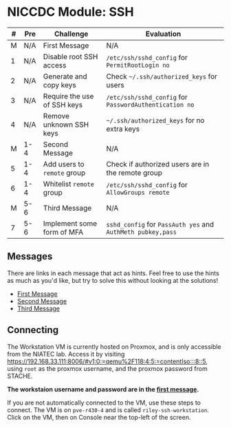 # NICCDC Module: SSH

| #   | Pre | Challenge                   | Evaluation                                                  |
| --- | --- | --------------------------- | ----------------------------------------------------------- |
| M   | N/A | First Message               | N/A                                                         |
| 1   | N/A | Disable root SSH access     | `/etc/ssh/sshd_config` for `PermitRootLogin no`             |
| 2   | N/A | Generate and copy keys      | Check `~/.ssh/authorized_keys` for users                    |
| 3   | N/A | Require the use of SSH keys | `/etc/ssh/sshd_config` for `PasswordAuthentication no`      |
| 4   | N/A | Remove unknown SSH keys     | `~/.ssh/authorized_keys` for no extra keys                  |
| M   | 1-4 | Second Message              | N/A                                                         |
| 5   | 1-4 | Add users to `remote` group | Check if authorized users are in the remote group           |
| 6   | 1-4 | Whitelist `remote` group    | `/etc/ssh/sshd_config` for `AllowGroups remote`             |
| M   | 5-6 | Third Message               | N/A                                                         |
| 7   | 5-6 | Implement some form of MFA  | `sshd_config` for `PassAuth yes` and `AuthMeth pubkey,pass` |

## Messages

There are links in each message that act as hints.
Feel free to use the hints as much as you'd like,
but try to solve this without looking at the solutions!

- [First Message](message1.md)
- [Second Message](message2.md)
- [Third Message](message3.md)

## Connecting

The Workstation VM is currently hosted on Proxmox, and is only accessible from the NIATEC lab.
Access it by visiting https://192.168.33.111:8006/#v1:0:=qemu%2F118:4:5:=contentIso:::8::5,
using `root` as the proxmox username, and the proxmox password from STACHE.

**The workstaion username and password are in the [first message](message1.md).**

If you are not automatically connected to the VM, use these steps to connect.
The VM is on `pve-r430-4` and is called `riley-ssh-workstation`.
Click on the VM, then on Console near the top-left of the screen.
